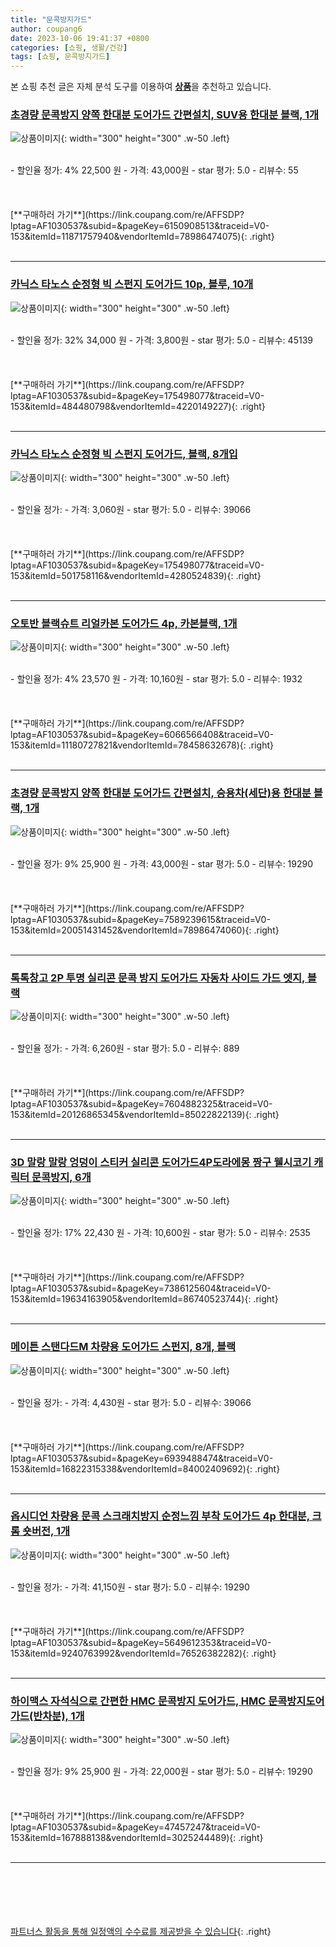 ```yaml
---
title: "문콕방지가드"
author: coupang6
date: 2023-10-06 19:41:37 +0800
categories: [쇼핑, 생활/건강]
tags: [쇼핑, 문콕방지가드]
---
```


본 쇼핑 추천 글은 자체 분석 도구를 이용하여 [**상품**](https://link.coupang.com/a/bao1ui)을 추천하고 있습니다.

### [초경량 문콕방지 양쪽 한대분 도어가드 간편설치, SUV용 한대분 블랙, 1개](https://link.coupang.com/re/AFFSDP?lptag=AF1030537&subid=&pageKey=6150908513&traceid=V0-153&itemId=11871757940&vendorItemId=78986474075)

![상품이미지](https://thumbnail7.coupangcdn.com/thumbnails/remote/230x230ex/image/vendor_inventory/80b6/6dad8e16b1cf95e43ab2b663ed6f36122fb3529ca857699b2065cf9caba3.jpg){: width="300" height="300" .w-50 .left}


<br>
- 할인율 정가: 4%  22,500   원
- 가격: 43,000원
- star 평가: 5.0
- 리뷰수: 55
<br>
<br>
<br>
<br>
[**구매하러 가기**](https://link.coupang.com/re/AFFSDP?lptag=AF1030537&subid=&pageKey=6150908513&traceid=V0-153&itemId=11871757940&vendorItemId=78986474075){: .right}
<br>
<br>

---

### [카닉스 타노스 순정형 빅 스펀지 도어가드 10p, 블루, 10개](https://link.coupang.com/re/AFFSDP?lptag=AF1030537&subid=&pageKey=175498077&traceid=V0-153&itemId=484480798&vendorItemId=4220149227)

![상품이미지](https://thumbnail7.coupangcdn.com/thumbnails/remote/230x230ex/image/retail/images/2018/12/19/16/0/a6c177c4-9e02-441e-b897-6b4c2d5461ff.jpg){: width="300" height="300" .w-50 .left}


<br>
- 할인율 정가: 32%  34,000   원
- 가격: 3,800원
- star 평가: 5.0
- 리뷰수: 45139
<br>
<br>
<br>
<br>
[**구매하러 가기**](https://link.coupang.com/re/AFFSDP?lptag=AF1030537&subid=&pageKey=175498077&traceid=V0-153&itemId=484480798&vendorItemId=4220149227){: .right}
<br>
<br>

---

### [카닉스 타노스 순정형 빅 스펀지 도어가드, 블랙, 8개입](https://link.coupang.com/re/AFFSDP?lptag=AF1030537&subid=&pageKey=175498077&traceid=V0-153&itemId=501758116&vendorItemId=4280524839)

![상품이미지](https://thumbnail8.coupangcdn.com/thumbnails/remote/230x230ex/image/retail/images/2019/01/09/17/4/181170ef-25ae-4e36-9b65-e0f863db5e31.jpg){: width="300" height="300" .w-50 .left}


<br>
- 할인율 정가: 
- 가격: 3,060원
- star 평가: 5.0
- 리뷰수: 39066
<br>
<br>
<br>
<br>
[**구매하러 가기**](https://link.coupang.com/re/AFFSDP?lptag=AF1030537&subid=&pageKey=175498077&traceid=V0-153&itemId=501758116&vendorItemId=4280524839){: .right}
<br>
<br>

---

### [오토반 블랙슈트 리얼카본 도어가드 4p, 카본블랙, 1개](https://link.coupang.com/re/AFFSDP?lptag=AF1030537&subid=&pageKey=6066566408&traceid=V0-153&itemId=11180727821&vendorItemId=78458632678)

![상품이미지](https://thumbnail6.coupangcdn.com/thumbnails/remote/230x230ex/image/retail/images/2021/09/02/18/6/e45f378b-bc0a-47a0-bc50-fe4fbf92f41e.jpg){: width="300" height="300" .w-50 .left}


<br>
- 할인율 정가: 4%  23,570   원
- 가격: 10,160원
- star 평가: 5.0
- 리뷰수: 1932
<br>
<br>
<br>
<br>
[**구매하러 가기**](https://link.coupang.com/re/AFFSDP?lptag=AF1030537&subid=&pageKey=6066566408&traceid=V0-153&itemId=11180727821&vendorItemId=78458632678){: .right}
<br>
<br>

---

### [초경량 문콕방지 양쪽 한대분 도어가드 간편설치, 승용차(세단)용 한대분 블랙, 1개](https://link.coupang.com/re/AFFSDP?lptag=AF1030537&subid=&pageKey=7589239615&traceid=V0-153&itemId=20051431452&vendorItemId=78986474060)

![상품이미지](https://thumbnail7.coupangcdn.com/thumbnails/remote/230x230ex/image/vendor_inventory/80b6/6dad8e16b1cf95e43ab2b663ed6f36122fb3529ca857699b2065cf9caba3.jpg){: width="300" height="300" .w-50 .left}


<br>
- 할인율 정가: 9%  25,900   원
- 가격: 43,000원
- star 평가: 5.0
- 리뷰수: 19290
<br>
<br>
<br>
<br>
[**구매하러 가기**](https://link.coupang.com/re/AFFSDP?lptag=AF1030537&subid=&pageKey=7589239615&traceid=V0-153&itemId=20051431452&vendorItemId=78986474060){: .right}
<br>
<br>

---

### [톡톡창고 2P 투명 실리콘 문콕 방지 도어가드 자동차 사이드 가드 엣지, 블랙](https://link.coupang.com/re/AFFSDP?lptag=AF1030537&subid=&pageKey=7604882325&traceid=V0-153&itemId=20126865345&vendorItemId=85022822139)

![상품이미지](https://thumbnail6.coupangcdn.com/thumbnails/remote/230x230ex/image/vendor_inventory/56e1/82b0b867be2bbe3864a75337f35d393865e76a3b93afaeff6e11ba62eb18.jpg){: width="300" height="300" .w-50 .left}


<br>
- 할인율 정가: 
- 가격: 6,260원
- star 평가: 5.0
- 리뷰수: 889
<br>
<br>
<br>
<br>
[**구매하러 가기**](https://link.coupang.com/re/AFFSDP?lptag=AF1030537&subid=&pageKey=7604882325&traceid=V0-153&itemId=20126865345&vendorItemId=85022822139){: .right}
<br>
<br>

---

### [3D 말랑 말랑 엉덩이 스티커 실리콘 도어가드4P도라에몽 짱구 웰시코기 캐릭터 문콕방지, 6개](https://link.coupang.com/re/AFFSDP?lptag=AF1030537&subid=&pageKey=7386125604&traceid=V0-153&itemId=19634163905&vendorItemId=86740523744)

![상품이미지](https://thumbnail7.coupangcdn.com/thumbnails/remote/230x230ex/image/vendor_inventory/4e4e/54e23281cc2817ba4ecdc1afb638d0d9c1d287fdfda38f96ffa24d60af7a.png){: width="300" height="300" .w-50 .left}


<br>
- 할인율 정가: 17%  22,430   원
- 가격: 10,600원
- star 평가: 5.0
- 리뷰수: 2535
<br>
<br>
<br>
<br>
[**구매하러 가기**](https://link.coupang.com/re/AFFSDP?lptag=AF1030537&subid=&pageKey=7386125604&traceid=V0-153&itemId=19634163905&vendorItemId=86740523744){: .right}
<br>
<br>

---

### [메이튼 스탠다드M 차량용 도어가드 스펀지, 8개, 블랙](https://link.coupang.com/re/AFFSDP?lptag=AF1030537&subid=&pageKey=6939488474&traceid=V0-153&itemId=16822315338&vendorItemId=84002409692)

![상품이미지](https://thumbnail6.coupangcdn.com/thumbnails/remote/230x230ex/image/rs_quotation_api/tdyswcbq/cc8aed43b65f4ae48a1bf77deb04d449.jpg){: width="300" height="300" .w-50 .left}


<br>
- 할인율 정가: 
- 가격: 4,430원
- star 평가: 5.0
- 리뷰수: 39066
<br>
<br>
<br>
<br>
[**구매하러 가기**](https://link.coupang.com/re/AFFSDP?lptag=AF1030537&subid=&pageKey=6939488474&traceid=V0-153&itemId=16822315338&vendorItemId=84002409692){: .right}
<br>
<br>

---

### [옵시디언 차량용 문콕 스크래치방지 순정느낌 부착 도어가드 4p 한대분, 크롬 숏버전, 1개](https://link.coupang.com/re/AFFSDP?lptag=AF1030537&subid=&pageKey=5649612353&traceid=V0-153&itemId=9240763992&vendorItemId=76526382282)

![상품이미지](https://thumbnail9.coupangcdn.com/thumbnails/remote/230x230ex/image/retail/images/3788214675302577-9adb4c61-d571-43eb-972b-1d5908d2ca6c.jpg){: width="300" height="300" .w-50 .left}


<br>
- 할인율 정가: 
- 가격: 41,150원
- star 평가: 5.0
- 리뷰수: 19290
<br>
<br>
<br>
<br>
[**구매하러 가기**](https://link.coupang.com/re/AFFSDP?lptag=AF1030537&subid=&pageKey=5649612353&traceid=V0-153&itemId=9240763992&vendorItemId=76526382282){: .right}
<br>
<br>

---

### [하이맥스 자석식으로 간편한 HMC 문콕방지 도어가드, HMC 문콕방지도어가드(반차분), 1개](https://link.coupang.com/re/AFFSDP?lptag=AF1030537&subid=&pageKey=47457247&traceid=V0-153&itemId=167888138&vendorItemId=3025244489)

![상품이미지](https://thumbnail9.coupangcdn.com/thumbnails/remote/230x230ex/image/vendor_inventory/images/2016/05/19/11/2/f810cf1c-cbae-431b-8824-71d41a716a1a.jpg){: width="300" height="300" .w-50 .left}


<br>
- 할인율 정가: 9%  25,900   원
- 가격: 22,000원
- star 평가: 5.0
- 리뷰수: 19290
<br>
<br>
<br>
<br>
[**구매하러 가기**](https://link.coupang.com/re/AFFSDP?lptag=AF1030537&subid=&pageKey=47457247&traceid=V0-153&itemId=167888138&vendorItemId=3025244489){: .right}
<br>
<br>

---
<br><br><br><br><br> [파트너스 활동을 통해 일정액의 수수료를 제공받을 수 있습니다](https://link.coupang.com/a/bao1ui){: .right}